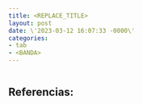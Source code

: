 ```yaml
---
title: <REPLACE_TITLE>
layout: post
date: \'2023-03-12 16:07:33 -0000\'
categories:
- tab
- <BANDA>
---
```


~~~
~~~

Referencias:
- 
